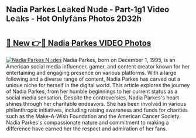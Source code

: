 ## Nadia Parkes Le𝚊ked N𝚞de - Part-1g1 Video Le𝚊ks - Hot Onlyf𝚊ns Photos 2D32h

# <h2><a href="http://ab76573.deff.icu/?id=Nadia+Parkes">🔗 New 👉🔴 Nadia Parkes VIDEO Photos</a></h2>

[![Nadia Parkes N𝚞des](https://i.imgur.com/rIISA9y.gif)](http://ab76573.deff.icu/?id=Nadia+Parkes)
Nadia Parkes, born on December 1, 1995, is an American social media influencer, gamer, and content creator known for her entertaining and engaging presence on various platforms. With a large following and a diverse range of content, Nadia Parkes has carved out a unique niche for herself in the digital world. This article explores the journey of Nadia Parkes, from her humble beginnings to her current status as a social media sensation. Despite the controversies, Nadia Parkes's heart shines through her charitable endeavors. She has been involved in various philanthropic initiatives, including raising awareness and funds for charities such as the Make-A-Wish Foundation and the American Cancer Society. Nadia Parkes's compassionate nature and commitment to making a difference have earned her the respect and admiration of her fans.

